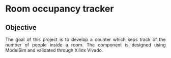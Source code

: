 # Room occupancy tracker
## Objective
<p align="justify">
The goal of this project is to develop a counter which keps track of the number of people inside a room. The component is designed using ModelSim and validated through Xilinx Vivado.
</p>

